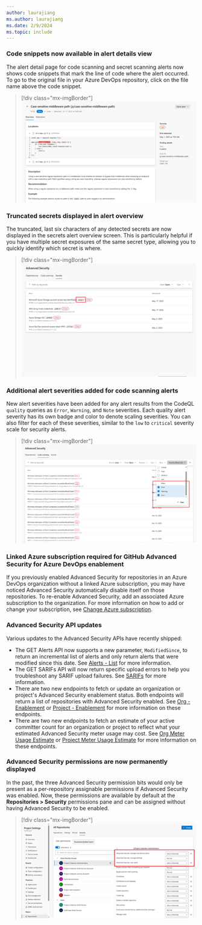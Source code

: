 ```yaml
---
author: laurajiang
ms.author: laurajiang
ms.date: 2/9/2024
ms.topic: include
---
```


### Code snippets now available in alert details view

The alert detail page for code scanning and secret scanning alerts now shows code snippets that mark the line of code where the alert occurred. To go to the original file in your Azure DevOps repository, click on the file name above the code snippet. 

> [!div class="mx-imgBorder"]
> ![Screenshot of case-sensitive middleware path.](../../media/234-general-02.png "Screenshot of case-sensitive middleware path")

### Truncated secrets displayed in alert overview 

The truncated, last six characters of any detected secrets are now displayed in the secrets alert overview screen. This is particularly helpful if you have multiple secret exposures of the same secret type, allowing you to quickly identify which secret is where. 

> [!div class="mx-imgBorder"]
> ![Screenshot of secret alerts list.](../../media/234-ghazdo-03.png "Screenshot of secret alerts list")

### Additional alert severities added for code scanning alerts 

New alert severities have been added for any alert results from the CodeQL `quality` queries as `Error`, `Warning`, and `Note` severities. Each quality alert severity has its own badge and color to denote scaling severities. You can also filter for each of these severities, similar to the `low` to `critical` severity scale for security alerts. 

> [!div class="mx-imgBorder"]
> ![Screenshot of code scanning alerts list and severity filter.](../../media/234-ghazdo-05.png "Screenshot of code scanning alerts list and severity filter")


### Linked Azure subscription required for GitHub Advanced Security for Azure DevOps enablement

If you previously enabled Advanced Security for repositories in an Azure DevOps organization without a linked Azure subscription, you may have noticed Advanced Security automatically disable itself on those repositories. To re-enable Advanced Security, add an associated Azure subscription to the organization. For more information on how to add or change your subscription, see [Change Azure subscription](/azure/devops/organizations/billing/change-azure-subscription?view=azure-devopsthe&preserve-view=true).

### Advanced Security API updates 

Various updates to the Advanced Security APIs have recently shipped: 
* The GET Alerts API now supports a new parameter, `ModifiedSince`, to return an incremental list of alerts and only return alerts that were modified since this date. See [Alerts - List](/rest/api/azure/devops/advancedsecurity/alerts/list) for more information.
* The GET SARIFs API will now return specific upload errors to help you troubleshoot any SARIF upload failures. See [SARIFs](rest/api/azure/devops/advancedsecurity/sarifs/get) for more information.
* There are two new endpoints to fetch or update an organization or project's Advanced Security enablement status. Both endpoints will return a list of repositories with Advanced Security enabled. See [Org - Enablement](/rest/api/azure/devops/advancedsecurity/org-enablement) or [Project - Enablement](/rest/api/azure/devops/advancedsecurity/project-enablement) for more information on these endpoints.
* There are two new endpoints to fetch an estimate of your active committer count for an organization or project to reflect what your estimated Advanced Security meter usage may cost. See [Org Meter Usage Estimate](/rest/api/azure/devops/advancedsecurity/org-meter-usage-estimate/list) or [Project Meter Usage Estimate](/rest/api/azure/devops/advancedsecurity/project-meter-usage-estimate/list) for more information on these endpoints.

### Advanced Security permissions are now permanently displayed 

In the past, the three Advanced Security permission bits would only be present as a per-repository assignable permissions if Advanced Security was enabled. Now, these permissions are available by default at the **Repositories > Security** permissions pane and can be assigned without having Advanced Security to be enabled. 

> [!div class="mx-imgBorder"]
> ![Screenshot of Advanced Security permissions.](../../media/234-ghazdo-02.png "Screenshot of Advanced Security permissions")
